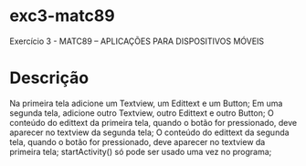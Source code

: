 # exc3-matc89

Exercício 3 - MATC89 – APLICAÇÕES PARA DISPOSITIVOS MÓVEIS

# Descrição

Na primeira tela adicione um Textview, um Edittext e um Button;
Em uma segunda tela, adicione outro Textview, outro Edittext e outro Button;
O conteúdo do edittext da primeira tela, quando o botão for pressionado, deve aparecer no textview da segunda tela;
O conteúdo do edittext da segunda tela, quando o botão for pressionado, deve aparecer no textview da primeira tela;
startActivity() só pode ser usado uma vez no programa;
